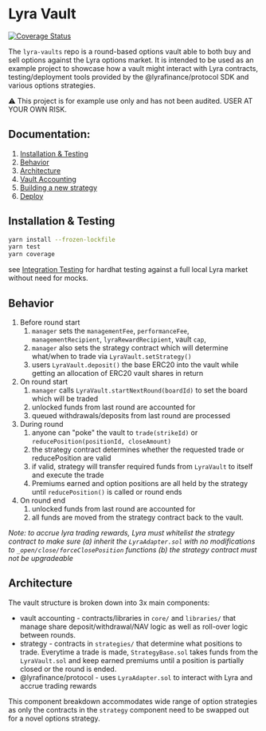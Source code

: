 # Lyra Vault

[![Coverage Status](https://coveralls.io/repos/github/rokusk/lyra-vaults/badge.svg?branch=master)](https://coveralls.io/github/rokusk/lyra-vaults?branch=master)

The `lyra-vaults` repo is a round-based options vault able to both buy and sell options against the Lyra options market. It is intended to be used as an example project to showcase how a vault might interact with Lyra contracts, testing/deployment tools provided by the @lyrafinance/protocol SDK and various options strategies. 

:warning: This project is for example use only and has not been audited. USER AT YOUR OWN RISK.

## Documentation:
1. [Installation & Testing](#install)
3. [Behavior](#behavior)
4. [Architecture](#architecture)
5. [Vault Accounting](docs/VaultAccounting.md)
6. [Building a new strategy](docs/BuildingNewStrategy.md)
7. [Deploy](docs/Deploying.md)

## Installation & Testing <a name="install"></a>

```bash
yarn install --frozen-lockfile
yarn test
yarn coverage
```

see [Integration Testing](docs/IntegrationTesting.md) for hardhat testing against a full local Lyra market without need for mocks.

## Behavior <a name="behaviour"></a>
1. Before round start
    1. `manager` sets the `managementFee`, `performanceFee`, `managementRecipient`, `lyraRewardRecipient`, vault `cap`,  
    2. `manager` also sets the strategy contract which will determine what/when to trade via `LyraVault.setStrategy()`
    3. users `LyraVault.deposit()` the base ERC20 into the vault while getting an allocation of ERC20 vault shares in return
2. On round start
    1. `manager` calls `LyraVault.startNextRound(boardId)` to set the board which will be traded
    2. unlocked funds from last round are accounted for
    3. queued withdrawals/deposits from last round are processed
3. During round
    1. anyone can "poke" the vault to `trade(strikeId)` or `reducePosition(positionId, closeAmount)`
    2. the strategy contract determines whether the requested trade or reducePosition are valid
    3. if valid, strategy will transfer required funds from `LyraVault` to itself and execute the trade
    4. Premiums earned and option positions are all held by the strategy until `reducePosition()` is called or round ends
4. On round end
    1. unlocked funds from last round are accounted for
    2. all funds are moved from the strategy contract back to the vault.  

*Note: to accrue lyra trading rewards, Lyra must whitelist the strategy contract to make sure
(a) inherit the `LyraAdapter.sol` with no modifications to `_open/close/forceClosePosition` functions 
(b) the strategy contract must not be upgradeable*


## Architecture <a name="architecture"></a>

The vault structure is broken down into 3x main components:
* vault accounting - contracts/libraries in `core/` and `libraries/` that manage share deposit/withdrawal/NAV logic as well as roll-over logic between rounds. 
* strategy - contracts in `strategies/` that determine what positions to trade. Everytime a trade is made, `StrategyBase.sol` takes funds from the `LyraVault.sol` and keep earned premiums until a position is partially closed or the round is ended. 
* @lyrafinance/protocol - uses `LyraAdapter.sol` to interact with Lyra and accrue trading rewards

This component breakdown accommodates wide range of option strategies as only the contracts in the `strategy` component need to be swapped out for a novel options strategy.
